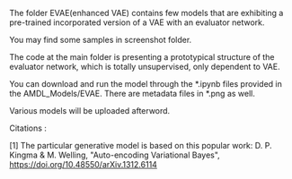 The folder EVAE(enhanced VAE) contains few models that are exhibiting a pre-trained incorporated version of a VAE with an evaluator network.

You may find some samples in screenshot folder.

The code at the main folder is presenting a prototypical structure of the evaluator network, which is totally unsupervised, only dependent to VAE.

You can download and run the model through the *.ipynb files provided in the AMDL_Models/EVAE. There are metadata files in *.png as well.

Various models will be uploaded afterword.


Citations :

[1] The particular generative model is based on this popular work: D. P. Kingma & M. Welling, "Auto-encoding Variational Bayes", https://doi.org/10.48550/arXiv.1312.6114
